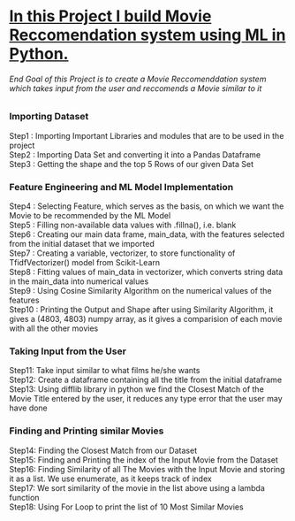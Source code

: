 <h1><u>In this Project I build Movie Reccomendation system using ML in Python.</u></h1>
<h6>End Goal of this Project is to create a Movie Reccomenddation system which takes input from the user and reccomends a Movie similar to it</h6>
<h3>Importing Dataset</h3>
Step1 : Importing Important Libraries and modules that are to be used in the project <br>
Step2 : Importing Data Set and converting it into a Pandas Dataframe <br>
Step3 :  Getting the shape and the top 5 Rows of our given Data Set <br>
<h3>Feature Engineering and ML Model Implementation </h3> 
Step4 : Selecting Feature, which serves as the basis, on which we want the Movie to be recommended by the ML Model<br>
Step5 : Filling non-available data values with .fillna(), i.e. blank<br>
Step6 : Creating our main data frame, main_data, with the features selected from the initial dataset that we imported<br>
Step7 : Creating a variable, vectorizer, to store functionality of TfidfVectorizer() model from Scikit-Learn<br>
Step8 : Fitting values of main_data in vectorizer, which converts string data in the main_data into numerical values<br>
Step9 : Using Cosine Similarity Algorithm on the numerical values of the features<br>
Step10 : Printing the Output and Shape after using Similarity Algorithm, it gives a (4803, 4803) numpy array, as it gives a comparision of each movie with all the other movies
<h3>Taking Input from the User</h3>
Step11: Take input similar to what films he/she wants<br>
Step12: Create a dataframe containing all the title from the initial dataframe<br>
Step13: Using difflib library in python we find the Closest Match of the Movie Title entered by the user, it reduces any type error that the user may have done<br>
<h3>Finding and Printing similar Movies</h3>
Step14: Finding the Closest Match from our Dataset<br>
Step15: Finding and Printing the index of the Input Movie from the Dataset<br>
Step16: Finding Similarity of all The Movies with the Input Movie and storing it as a list. We use enumerate, as it keeps track of index<br>
Step17: We sort similarity of the movie in the list above using a lambda function<br>
Step18: Using For Loop to print the list of 10 Most Similar Movies
